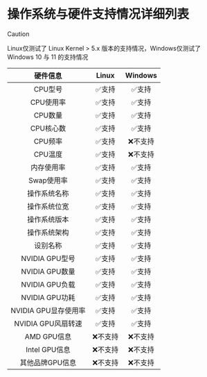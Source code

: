 # 操作系统与硬件支持情况详细列表

> [!CAUTION]
> 
> Linux仅测试了 Linux Kernel > 5.x 版本的支持情况，Windows仅测试了Windows 10 与 11 的支持情况

<div align="center">

|       硬件信息       |  Linux  | Windows |
| :------------------: | :-----: | :-----: |
|       CPU型号        |  ✅支持  |  ✅支持  |
|      CPU使用率       |  ✅支持  |  ✅支持  |
|       CPU数量        |  ✅支持  |  ✅支持  |
|      CPU核心数       |  ✅支持  |  ✅支持  |
|       CPU频率        |  ✅支持  | ❌不支持 |
|       CPU温度        |  ✅支持  | ❌不支持 |
|      内存使用率      |  ✅支持  |  ✅支持  |
|      Swap使用率      |  ✅支持  |  ✅支持  |
|     操作系统名称     |  ✅支持  |  ✅支持  |
|     操作系统位宽     |  ✅支持  |  ✅支持  |
|     操作系统版本     |  ✅支持  |  ✅支持  |
|     操作系统架构     |  ✅支持  |  ✅支持  |
|       设别名称       |  ✅支持  |  ✅支持  |
|    NVIDIA GPU型号    |  ✅支持  |  ✅支持  |
|    NVIDIA GPU数量    |  ✅支持  |  ✅支持  |
|    NVIDIA GPU负载    |  ✅支持  |  ✅支持  |
|    NVIDIA GPU功耗    |  ✅支持  |  ✅支持  |
| NVIDIA GPU显存使用率 |  ✅支持  |  ✅支持  |
|  NVIDIA GPU风扇转速  |  ✅支持  |  ✅支持  |
|     AMD GPU信息      | ❌不支持 | ❌不支持 |
|    Intel GPU信息     | ❌不支持 | ❌不支持 |
|   其他品牌GPU信息    | ❌不支持 | ❌不支持 |

</div >
